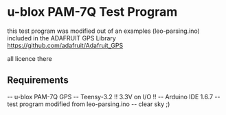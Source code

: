 # u-blox PAM-7Q Test Program

this test program was modified out of an examples (leo-parsing.ino) included in the ADAFRUIT GPS Library
https://github.com/adafruit/Adafruit_GPS

all licence there

## Requirements
-- u-blox PAM-7Q GPS
-- Teensy-3.2  !! 3.3V on I/O !!
-- Arduino IDE 1.6.7
-- test program modified from leo-parsing.ino
-- clear sky ;)
